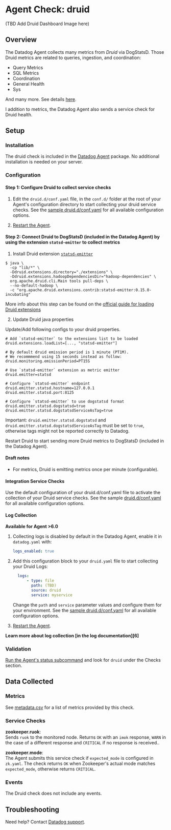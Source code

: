 # Agent Check: druid

(TBD Add Druid Dashboard Image here)

## Overview

The Datadog Agent collects many metrics from _Druid_ via DogStatsD. Those Druid metrics are related to queries, ingestion, and coordination:

* Query Metrics
* SQL Metrics
* Coordination
* General Health
* Sys

And many more. See details [here](https://druid.apache.org/docs/latest/operations/metrics.html).

I addition to metrics, the Datadog Agent also sends a service check for Druid health.

## Setup

### Installation

The druid check is included in the [Datadog Agent][2] package.
No additional installation is needed on your server.

### Configuration

#### Step 1: Configure Druid to collect service checks

1. Edit the `druid.d/conf.yaml` file, in the `conf.d/` folder at the root of your Agent's configuration directory to start collecting your druid service checks. See the [sample druid.d/conf.yaml][2] for all available configuration options.

2. [Restart the Agent][3].

#### Step 2: Connect Druid to DogStatsD (included in the Datadog Agent) by using the extension `statsd-emitter` to collect metrics

1) Install Druid extension [`statsd-emitter`](https://druid.apache.org/docs/latest/development/extensions-contrib/statsd.html) 

```
$ java \
  -cp "lib/*" \
  -Ddruid.extensions.directory="./extensions" \
  -Ddruid.extensions.hadoopDependenciesDir="hadoop-dependencies" \
  org.apache.druid.cli.Main tools pull-deps \
  --no-default-hadoop \
  -c "org.apache.druid.extensions.contrib:statsd-emitter:0.15.0-incubating"
```

More info about this step can be found on the [official guide for loading Druid extensions](https://druid.apache.org/docs/latest/operations/including-extensions.html)

2) Update Druid java properties

Update/Add following configs to your druid properties.
```
# Add `statsd-emitter` to the extensions list to be loaded 
druid.extensions.loadList=[..., "statsd-emitter"]

# By default druid emission period is 1 minute (PT1M).
# We recommmend using 15 seconds instead as follow:
druid.monitoring.emissionPeriod=PT15S

# Use `statsd-emitter` extension as metric emitter
druid.emitter=statsd

# Configure `statsd-emitter` endpoint
druid.emitter.statsd.hostname=127.0.0.1
druid.emitter.statsd.port:8125

# Configure `statsd-emitter` to use dogstatsd format 
druid.emitter.statsd.dogstatsd=true
druid.emitter.statsd.dogstatsdServiceAsTag=true
```

Important: `druid.emitter.statsd.dogstatsd` and `druid.emitter.statsd.dogstatsdServiceAsTag` must be set to `true`, otherwise tags might not be reported correctly to Datadog.

Restart Druid to start sending more Druid metrics to DogStatsD (included in the Datadog Agent).


#### Draft notes

- For metrics, Druid is emitting metrics once per minute (configurable).

#### Integration Service Checks

Use the default configuration of your druid.d/conf.yaml file to activate the collection of your Druid service checks. See the sample [druid.d/conf.yaml][10] for all available configuration options.

#### Log Collection

**Available for Agent >6.0**

1. Collecting logs is disabled by default in the Datadog Agent, enable it in `datadog.yaml` with:

    ```yaml
    logs_enabled: true
    ```

2. Add this configuration block to your `druid.yaml` file to start collecting your Druid Logs:

    ```yaml
      logs:
          - type: file
            path: (TBD)
            source: druid
            service: myservice
    ```
    Change the `path` and `service` parameter values and configure them for your environment.
    See the [sample druid.d/conf.yaml][4] for all available configuration options.

3. [Restart the Agent][5].

**Learn more about log collection [in the log documentation][6]**


### Validation

[Run the Agent's status subcommand][4] and look for `druid` under the Checks section.

## Data Collected

### Metrics

See [metadata.csv][9] for a list of metrics provided by this check.

### Service Checks

**zookeeper.ruok**:<br>
Sends `ruok` to the monitored node. Returns `OK` with an `imok` response, `WARN` in the case of a different response and `CRITICAL` if no response is received..

**zookeeper.mode**:<br>
The Agent submits this service check if `expected_mode` is configured in `zk.yaml`. The check returns `OK` when Zookeeper's actual mode matches `expected_mode`, otherwise returns `CRITICAL`.


### Events

The Druid check does not include any events.

## Troubleshooting

Need help? Contact [Datadog support][5].

[1]: https://Link-to-Dashboard-image
[1]: **LINK_TO_INTEGRATION_SITE**
[2]: https://github.com/DataDog/integrations-core/blob/master/druid/datadog_checks/druid/data/conf.yaml.example
[3]: https://docs.datadoghq.com/agent/guide/agent-commands/?tab=agentv6#start-stop-and-restart-the-agent
[4]: https://docs.datadoghq.com/agent/guide/agent-commands/?tab=agentv6#agent-status-and-information
[5]: https://docs.datadoghq.com/help
[9]: https://github.com/DataDog/integrations-core/blob/master/druid/metadata.csv
[10]: https://github.com/DataDog/integrations-core/blob/master/presto/datadog_checks/presto/data/conf.yaml.example